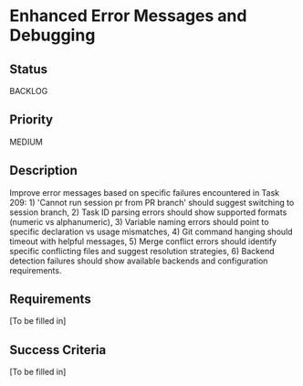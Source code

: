 # Enhanced Error Messages and Debugging

## Status

BACKLOG

## Priority

MEDIUM

## Description

Improve error messages based on specific failures encountered in Task 209: 1) 'Cannot run session pr from PR branch' should suggest switching to session branch, 2) Task ID parsing errors should show supported formats (numeric vs alphanumeric), 3) Variable naming errors should point to specific declaration vs usage mismatches, 4) Git command hanging should timeout with helpful messages, 5) Merge conflict errors should identify specific conflicting files and suggest resolution strategies, 6) Backend detection failures should show available backends and configuration requirements.

## Requirements

[To be filled in]

## Success Criteria

[To be filled in]
